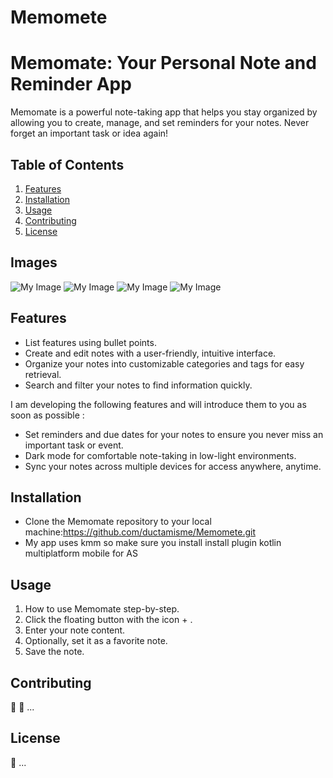 # Memomete
# Memomate: Your Personal Note and Reminder App

Memomate is a powerful note-taking app that helps you stay organized by allowing you to create, manage, and set reminders for your notes. Never forget an important task or idea again!

## Table of Contents

1. [Features](#features)
2. [Installation](#installation)
3. [Usage](#usage)
4. [Contributing](#contributing)
5. [License](#license)

## Images
![My Image](androidApp/src/androidMain/res/Screenshot_20231031-153631.jpg)
![My Image](androidApp/src/androidMain/res/Screenshot_20231031-153711.jpg)
![My Image](androidApp/src/androidMain/res/Screenshot_20231031-153925.jpg)
![My Image](androidApp/src/androidMain/res/Screenshot_20231031-153953.jpg)

## Features

- List features using bullet points.
- Create and edit notes with a user-friendly, intuitive interface.
- Organize your notes into customizable categories and tags for easy retrieval.
- Search and filter your notes to find information quickly.
  
I am developing the following features and will introduce them to you as soon as possible :
- Set reminders and due dates for your notes to ensure you never miss an important task or event.
- Dark mode for comfortable note-taking in low-light environments.
- Sync your notes across multiple devices for access anywhere, anytime.

## Installation

- Clone the Memomate repository to your local machine:https://github.com/ductamisme/Memomete.git
- My app uses kmm so make sure you install install plugin kotlin multiplatform mobile for AS 

## Usage

1. How to use Memomate step-by-step.
2. Click the floating button with the icon + .
3. Enter your note content.
4. Optionally, set it as a favorite note.
5. Save the note.

## Contributing

🤝 
🤖 
...

## License

📄 
...

